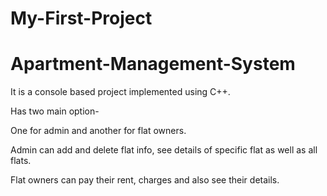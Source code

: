 # My-First-Project
# Apartment-Management-System
It is a console based project implemented using C++.

Has two main option-

One for admin and another for flat owners.

Admin can add and delete flat info, see details of specific flat as well as all flats.

Flat owners can pay their rent, charges and also see their details.
